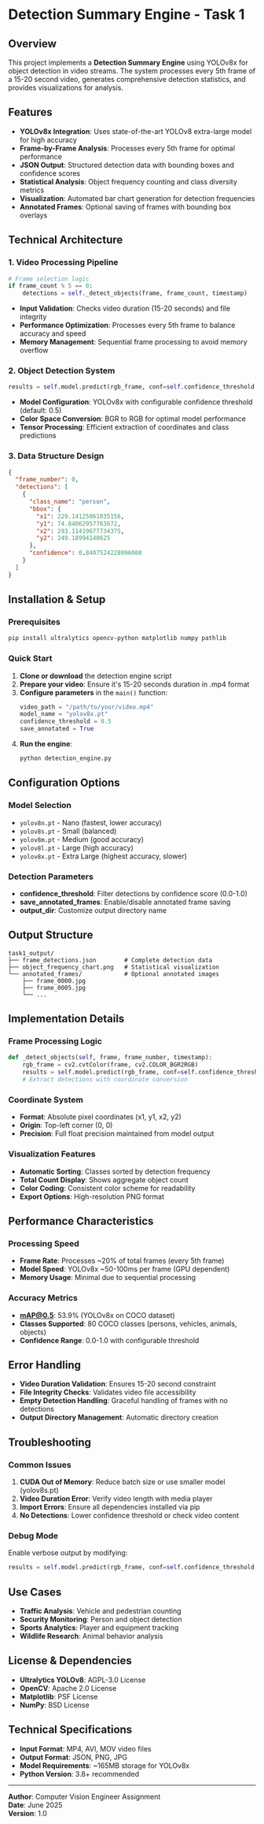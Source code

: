 # Detection Summary Engine - Task 1

## Overview
This project implements a **Detection Summary Engine** using YOLOv8x for object detection in video streams. The system processes every 5th frame of a 15-20 second video, generates comprehensive detection statistics, and provides visualizations for analysis.

## Features
- **YOLOv8x Integration**: Uses state-of-the-art YOLOv8 extra-large model for high accuracy
- **Frame-by-Frame Analysis**: Processes every 5th frame for optimal performance
- **JSON Output**: Structured detection data with bounding boxes and confidence scores
- **Statistical Analysis**: Object frequency counting and class diversity metrics
- **Visualization**: Automated bar chart generation for detection frequencies
- **Annotated Frames**: Optional saving of frames with bounding box overlays

## Technical Architecture

### 1. Video Processing Pipeline
```python
# Frame selection logic
if frame_count % 5 == 0:
    detections = self._detect_objects(frame, frame_count, timestamp)
```
- **Input Validation**: Checks video duration (15-20 seconds) and file integrity
- **Performance Optimization**: Processes every 5th frame to balance accuracy and speed
- **Memory Management**: Sequential frame processing to avoid memory overflow

### 2. Object Detection System
```python
results = self.model.predict(rgb_frame, conf=self.confidence_threshold, verbose=False)
```
- **Model Configuration**: YOLOv8x with configurable confidence threshold (default: 0.5)
- **Color Space Conversion**: BGR to RGB for optimal model performance
- **Tensor Processing**: Efficient extraction of coordinates and class predictions

### 3. Data Structure Design
```json
{
  "frame_number": 0,
  "detections": [
    {
      "class_name": "person",
      "bbox": {
        "x1": 229.14125061035156,
        "y1": 74.84062957763672,
        "x2": 293.11419677734375,
        "y2": 249.18994140625
      },
      "confidence": 0.8407524228096008
    }
  ]
}
```

## Installation & Setup

### Prerequisites
```bash
pip install ultralytics opencv-python matplotlib numpy pathlib
```

### Quick Start
1. **Clone or download** the detection engine script
2. **Prepare your video**: Ensure it's 15-20 seconds duration in .mp4 format
3. **Configure parameters** in the `main()` function:
   ```python
   video_path = "/path/to/your/video.mp4"
   model_name = "yolov8x.pt"
   confidence_threshold = 0.5
   save_annotated = True
   ```
4. **Run the engine**:
   ```bash
   python detection_engine.py
   ```

## Configuration Options

### Model Selection
- `yolov8n.pt` - Nano (fastest, lower accuracy)
- `yolov8s.pt` - Small (balanced)
- `yolov8m.pt` - Medium (good accuracy)
- `yolov8l.pt` - Large (high accuracy)
- `yolov8x.pt` - Extra Large (highest accuracy, slower)

### Detection Parameters
- **confidence_threshold**: Filter detections by confidence score (0.0-1.0)
- **save_annotated_frames**: Enable/disable annotated frame saving
- **output_dir**: Customize output directory name

## Output Structure
```
task1_output/
├── frame_detections.json        # Complete detection data
├── object_frequency_chart.png   # Statistical visualization
└── annotated_frames/            # Optional annotated images
    ├── frame_0000.jpg
    ├── frame_0005.jpg
    └── ...
```

## Implementation Details

### Frame Processing Logic
```python
def _detect_objects(self, frame, frame_number, timestamp):
    rgb_frame = cv2.cvtColor(frame, cv2.COLOR_BGR2RGB)
    results = self.model.predict(rgb_frame, conf=self.confidence_threshold, verbose=False)
    # Extract detections with coordinate conversion
```

### Coordinate System
- **Format**: Absolute pixel coordinates (x1, y1, x2, y2)
- **Origin**: Top-left corner (0, 0)
- **Precision**: Full float precision maintained from model output

### Visualization Features
- **Automatic Sorting**: Classes sorted by detection frequency
- **Total Count Display**: Shows aggregate object count
- **Color Coding**: Consistent color scheme for readability
- **Export Options**: High-resolution PNG format

## Performance Characteristics

### Processing Speed
- **Frame Rate**: Processes ~20% of total frames (every 5th frame)
- **Model Speed**: YOLOv8x ~50-100ms per frame (GPU dependent)
- **Memory Usage**: Minimal due to sequential processing

### Accuracy Metrics
- **mAP@0.5**: 53.9% (YOLOv8x on COCO dataset)
- **Classes Supported**: 80 COCO classes (persons, vehicles, animals, objects)
- **Confidence Range**: 0.0-1.0 with configurable threshold

## Error Handling
- **Video Duration Validation**: Ensures 15-20 second constraint
- **File Integrity Checks**: Validates video file accessibility
- **Empty Detection Handling**: Graceful handling of frames with no detections
- **Output Directory Management**: Automatic directory creation

## Troubleshooting

### Common Issues
1. **CUDA Out of Memory**: Reduce batch size or use smaller model (yolov8s.pt)
2. **Video Duration Error**: Verify video length with media player
3. **Import Errors**: Ensure all dependencies installed via pip
4. **No Detections**: Lower confidence threshold or check video content

### Debug Mode
Enable verbose output by modifying:
```python
results = self.model.predict(rgb_frame, conf=self.confidence_threshold, verbose=True)
```

## Use Cases
- **Traffic Analysis**: Vehicle and pedestrian counting
- **Security Monitoring**: Person and object detection
- **Sports Analytics**: Player and equipment tracking
- **Wildlife Research**: Animal behavior analysis

## License & Dependencies
- **Ultralytics YOLOv8**: AGPL-3.0 License
- **OpenCV**: Apache 2.0 License
- **Matplotlib**: PSF License
- **NumPy**: BSD License

## Technical Specifications
- **Input Format**: MP4, AVI, MOV video files
- **Output Format**: JSON, PNG, JPG
- **Model Requirements**: ~165MB storage for YOLOv8x
- **Python Version**: 3.8+ recommended

---

**Author**: Computer Vision Engineer Assignment  
**Date**: June 2025  
**Version**: 1.0
